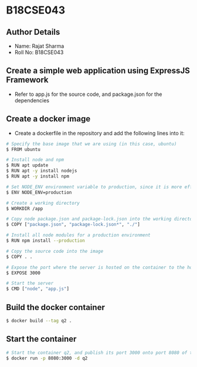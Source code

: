 # B18CSE043

## Author Details
- Name: Rajat Sharma
- Roll No: B18CSE043

## Create a simple web application using ExpressJS Framework
- Refer to app.js for the source code, and package.json for the dependencies

## Create a docker image
- Create a dockerfile in the repository and add the following lines into it: 
```sh
# Specify the base image that we are using (in this case, ubuntu)
$ FROM ubuntu

# Install node and npm
$ RUN apt update
$ RUN apt -y install nodejs
$ RUN apt -y install npm

# Set NODE_ENV environment variable to production, since it is more efficient that development environment
$ ENV NODE_ENV=production

# Create a working directory
$ WORKDIR /app

# Copy node package.json and package-lock.json into the working directory
$ COPY ["package.json", "package-lock.json*", "./"]

# Install all node modules for a production environment
$ RUN npm install --production

# Copy the source code into the image
$ COPY . .

# Expose the port where the server is hosted on the container to the host
$ EXPOSE 3000

# Start the server
$ CMD ["node", "app.js"]
```

## Build the docker container
```sh
$ docker build --tag q2 .
```

## Start the container
```sh
# Start the container q2, and publish its port 3000 onto port 8080 of the host
$ docker run -p 8080:3000 -d q2
```